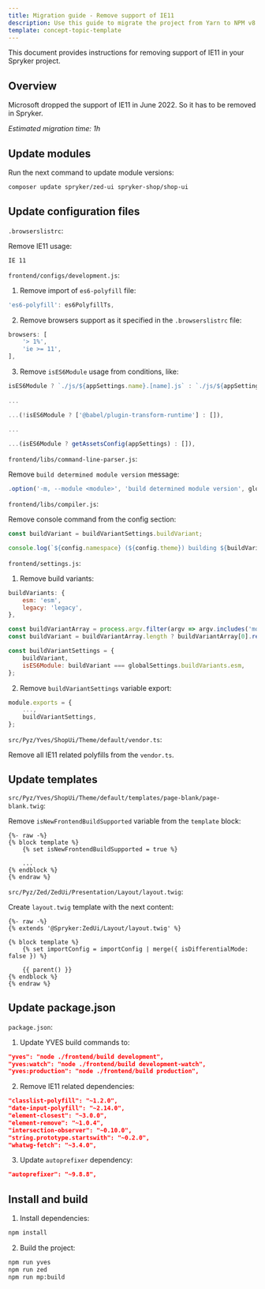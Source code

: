 ```yaml
---
title: Migration guide - Remove support of IE11
description: Use this guide to migrate the project from Yarn to NPM v8.
template: concept-topic-template
---
```


This document provides instructions for removing support of IE11 in your Spryker project.

## Overview

Microsoft dropped the support of IE11 in June 2022. So it has to be removed in Spryker.

*Estimated migration time: 1h*

## Update modules

Run the next command to update module versions:
```bash
composer update spryker/zed-ui spryker-shop/shop-ui
```

## Update configuration files

`.browserslistrc`:

Remove IE11 usage:
```text
IE 11
```

`frontend/configs/development.js`: 

1. Remove import of `es6-polyfill` file: 
```js
'es6-polyfill': es6PolyfillTs,
```

2. Remove browsers support as it specified in the `.browserslistrc` file:
```js
browsers: [
    '> 1%',
    'ie >= 11',
],
```

3. Remove `isES6Module` usage from conditions, like: 
```js
isES6Module ? `./js/${appSettings.name}.[name].js` : `./js/${appSettings.name}.[name].${buildVariant}.js`,
    
...

...(!isES6Module ? ['@babel/plugin-transform-runtime'] : []),
    
...

...(isES6Module ? getAssetsConfig(appSettings) : []),
```

`frontend/libs/command-line-parser.js`:

Remove `build determined module version` message: 
```js
.option('-m, --module <module>', 'build determined module version', globalSettings.buildVariants)
```

`frontend/libs/compiler.js`:

Remove console command from the config section:
```js
const buildVariant = buildVariantSettings.buildVariant;

console.log(`${config.namespace} (${config.theme}) building ${buildVariant} modules for ${config.webpack.mode}...`);
```

`frontend/settings.js`:

1. Remove build variants:
```js
buildVariants: {
    esm: 'esm',
    legacy: 'legacy',
},
```

```js
const buildVariantArray = process.argv.filter(argv => argv.includes('module'));
const buildVariant = buildVariantArray.length ? buildVariantArray[0].replace('module:', '') : '';

const buildVariantSettings = {
    buildVariant,
    isES6Module: buildVariant === globalSettings.buildVariants.esm,
};
```

2. Remove `buildVariantSettings` variable export:
```js
module.exports = {
    ...,
    buildVariantSettings,
};
```

`src/Pyz/Yves/ShopUi/Theme/default/vendor.ts`: 

Remove all IE11 related polyfills from the `vendor.ts`.

## Update templates

`src/Pyz/Yves/ShopUi/Theme/default/templates/page-blank/page-blank.twig`:

Remove `isNewFrontendBuildSupported` variable from the `template` block:
```twig
{%- raw -%}
{% block template %}
    {% set isNewFrontendBuildSupported = true %}

    ...
{% endblock %}
{% endraw %}
```

`src/Pyz/Zed/ZedUi/Presentation/Layout/layout.twig`:

Create `layout.twig` template with the next content:
```twig
{%- raw -%}
{% extends '@Spryker:ZedUi/Layout/layout.twig' %}

{% block template %}
    {% set importConfig = importConfig | merge({ isDifferentialMode: false }) %}

    {{ parent() }}
{% endblock %}
{% endraw %}
```

## Update package.json

`package.json`:

1. Update YVES build commands to: 
```json
"yves": "node ./frontend/build development",
"yves:watch": "node ./frontend/build development-watch",
"yves:production": "node ./frontend/build production",
```

2. Remove IE11 related dependencies:
```json
"classlist-polyfill": "~1.2.0",
"date-input-polyfill": "~2.14.0",
"element-closest": "~3.0.0",
"element-remove": "~1.0.4",
"intersection-observer": "~0.10.0",
"string.prototype.startswith": "~0.2.0",
"whatwg-fetch": "~3.4.0",
```

3. Update `autoprefixer` dependency:
```json
"autoprefixer": "~9.8.8",
```

## Install and build

1. Install dependencies:
```bash
npm install 
```

2. Build the project:
```bash
npm run yves
npm run zed
npm run mp:build
```
